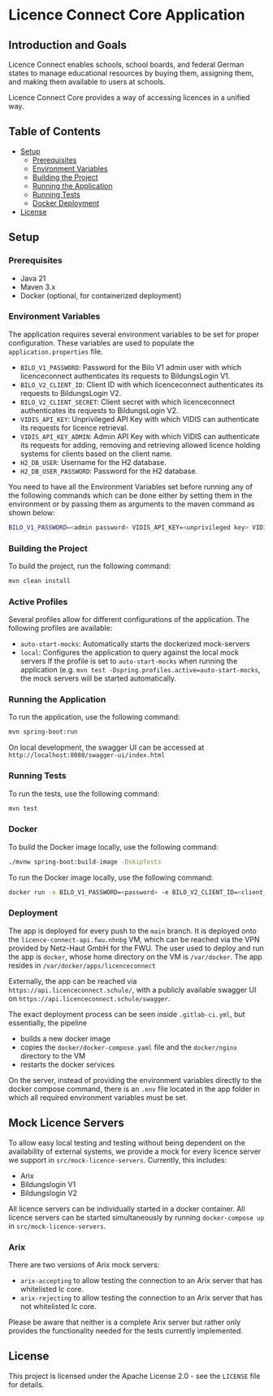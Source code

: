 # Licence Connect Core Application
## Introduction and Goals

Licence Connect enables schools, school boards, and federal German states to manage educational resources by buying them, assigning them, and making them available to users at schools.

Licence Connect Core provides a way of accessing licences in a unified way.

## Table of Contents

- [Setup](#setup)
  - [Prerequisites](#prerequisites)
  - [Environment Variables](#environment-variables)
  - [Building the Project](#building-the-project)
  - [Running the Application](#running-the-application)
  - [Running Tests](#running-tests)
  - [Docker Deployment](#docker-deployment)
- [License](#license)

## Setup

### Prerequisites

- Java 21
- Maven 3.x
- Docker (optional, for containerized deployment)

### Environment Variables

The application requires several environment variables to be set for proper configuration. These variables are used to populate the `application.properties` file.

- `BILO_V1_PASSWORD`: Password for the Bilo V1 admin user with which licenceconnect authenticates its requests to BildungsLogin V1.
- `BILO_V2_CLIENT_ID`: Client ID with which licenceconnect authenticates its requests to BildungsLogin V2.
- `BILO_V2_CLIENT_SECRET`: Client secret with which licenceconnect authenticates its requests to BildungsLogin V2.
- `VIDIS_API_KEY`: Unprivileged API Key with which VIDIS can authenticate its requests for licence retrieval.
- `VIDIS_API_KEY_ADMIN`: Admin API Key with which VIDIS can authenticate its requests for adding, removing and retrieving allowed licence holding systems for clients based on the client name.
- `H2_DB_USER`: Username for the H2 database.
- `H2_DB_USER_PASSWORD`: Password for the H2 database.

You need to have all the Environment Variables set before running any of the following commands which can be done either by setting them in the environment or by passing them as arguments to the maven command as shown below:

```sh
BILO_V1_PASSWORD=<admin password> VIDIS_API_KEY=<unprivileged key> VIDIS_API_KEY_ADMIN=<admin key> BILO_V2_CLIENT_ID=<bilo client id> BILO_V2_CLIENT_SECRET=<bilo secret> H2_DB_USER=<db user> H2_DB_USER_PASSWORD=<db password> <COMMAND>
```

### Building the Project

To build the project, run the following command:

```sh
mvn clean install
```

### Active Profiles

Several profiles allow for different configurations of the application. The following profiles are available:
- `auto-start-mocks`: Automatically starts the dockerized mock-servers
- `local`: Configures the application to query against the local mock servers
If the profile is set to `auto-start-mocks` when running the application (e.g. `mvn test -Dspring.profiles.active=auto-start-mocks`, the mock servers will be started automatically.

### Running the Application

To run the application, use the following command:

```sh
mvn spring-boot:run
```

On local development, the swagger UI can be accessed at `http://localhost:8080/swagger-ui/index.html`

### Running Tests

To run the tests, use the following command:

```sh
mvn test
```

### Docker

To build the Docker image locally, use the following command:

```sh
./mvnw spring-boot:build-image -DskipTests
```

To run the Docker image locally, use the following command:
```sh
docker run -e BILO_V1_PASSWORD=<password> -e BILO_V2_CLIENT_ID=<client_id> -e BILO_V2_CLIENT_SECRET=<client_secret> -e VIDIS_API_KEY=<unprivileged_key> -e VIDIS_API_KEY_ADMIN=<admin_key> -e H2_DB_USER=<db user> -e H2_DB_USER_PASSWORD=<db password> -p 8080:8080 lc-core:latest
```

### Deployment

The app is deployed for every push to the `main` branch.
It is deployed onto the `licence-connect-api.fwu.nhnbg` VM, which can be reached via the VPN provided by Netz-Haut GmbH for the FWU. The user used to deploy and run the app is `docker`, whose home directory on the VM is `/var/docker`. The app resides in `/var/docker/apps/licenceconnect`

Externally, the app can be reached via `https://api.licenceconnect.schule/`, with a publicly available swagger UI on `https://api.licenceconnect.schule/swagger`.

The exact deployment process can be seen inside `.gitlab-ci.yml`, but essentially, the pipeline
- builds a new docker image
- copies the `docker/docker-compose.yaml` file and the `docker/nginx` directory to the VM
- restarts the docker services

On the server, instead of providing the environment variables directly to the docker compose command, there is an `.env` file located in the app folder in which all required environment variables must be set.

## Mock Licence Servers

To allow easy local testing and testing without being dependent on the availability of external systems, we provide a mock for every licence server we support in `src/mock-licence-servers`.
Currently, this includes:
- Arix
- Bildungslogin V1
- Bildungslogin V2

All licence servers can be individually started in a docker container. All licence servers can be started simultaneously by running `docker-compose up` in `src/mock-licence-servers`.

### Arix

There are two versions of Arix mock servers:
- `arix-accepting` to allow testing the connection to an Arix server that has whitelisted lc core.
- `arix-rejecting` to allow testing the connection to an Arix server that has not whitelisted lc core.

Please be aware that neither is a complete Arix server but rather only provides the functionality needed for the tests currently implemented.

## License

This project is licensed under the Apache License 2.0 - see the `LICENSE` file for details.
